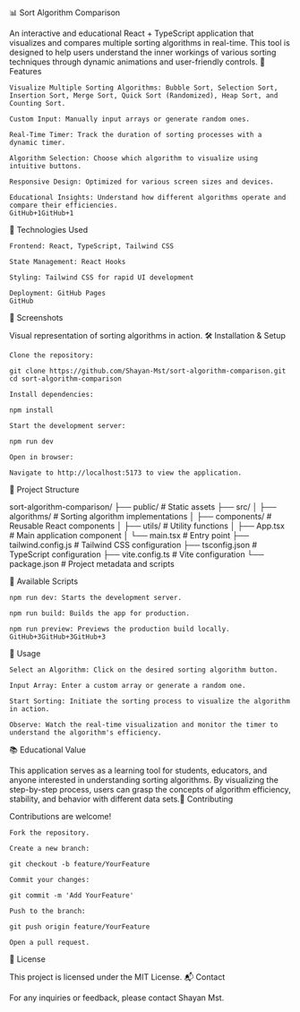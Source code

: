 📊 Sort Algorithm Comparison

An interactive and educational React + TypeScript application that visualizes and compares multiple sorting algorithms in real-time. This tool is designed to help users understand the inner workings of various sorting techniques through dynamic animations and user-friendly controls.​
🚀 Features

    Visualize Multiple Sorting Algorithms: Bubble Sort, Selection Sort, Insertion Sort, Merge Sort, Quick Sort (Randomized), Heap Sort, and Counting Sort.

    Custom Input: Manually input arrays or generate random ones.

    Real-Time Timer: Track the duration of sorting processes with a dynamic timer.

    Algorithm Selection: Choose which algorithm to visualize using intuitive buttons.

    Responsive Design: Optimized for various screen sizes and devices.

    Educational Insights: Understand how different algorithms operate and compare their efficiencies.​
    GitHub+1GitHub+1

🧰 Technologies Used

    Frontend: React, TypeScript, Tailwind CSS

    State Management: React Hooks

    Styling: Tailwind CSS for rapid UI development

    Deployment: GitHub Pages​
    GitHub

📸 Screenshots

​Visual representation of sorting algorithms in action.​
🛠️ Installation & Setup

    Clone the repository:

    git clone https://github.com/Shayan-Mst/sort-algorithm-comparison.git
    cd sort-algorithm-comparison

    Install dependencies:

    npm install

    Start the development server:

    npm run dev

    Open in browser:

    Navigate to http://localhost:5173 to view the application.

📂 Project Structure

sort-algorithm-comparison/
├── public/                 # Static assets
├── src/
│   ├── algorithms/         # Sorting algorithm implementations
│   ├── components/         # Reusable React components
│   ├── utils/              # Utility functions
│   ├── App.tsx             # Main application component
│   └── main.tsx            # Entry point
├── tailwind.config.js      # Tailwind CSS configuration
├── tsconfig.json           # TypeScript configuration
├── vite.config.ts          # Vite configuration
└── package.json            # Project metadata and scripts

🧪 Available Scripts

    ​npm run dev: Starts the development server.

    ​npm run build: Builds the app for production.

    ​npm run preview: Previews the production build locally.​
    GitHub+3GitHub+3GitHub+3

📖 Usage

    Select an Algorithm: Click on the desired sorting algorithm button.

    Input Array: Enter a custom array or generate a random one.

    Start Sorting: Initiate the sorting process to visualize the algorithm in action.

    Observe: Watch the real-time visualization and monitor the timer to understand the algorithm's efficiency.​

📚 Educational Value

This application serves as a learning tool for students, educators, and anyone interested in understanding sorting algorithms. By visualizing the step-by-step process, users can grasp the concepts of algorithm efficiency, stability, and behavior with different data sets.​
🤝 Contributing

Contributions are welcome!​

    Fork the repository.

    Create a new branch:

    git checkout -b feature/YourFeature

    Commit your changes:

    git commit -m 'Add YourFeature'

    Push to the branch:

    git push origin feature/YourFeature

    Open a pull request.

📄 License

This project is licensed under the MIT License.​
📬 Contact

For any inquiries or feedback, please contact Shayan Mst.​